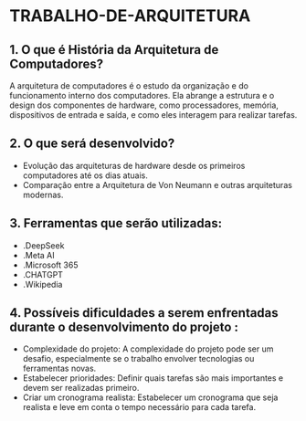 # TRABALHO-DE-ARQUITETURA 
## 1. O que é História da Arquitetura de Computadores? 
A arquitetura de computadores é o estudo da organização e do funcionamento interno dos computadores. Ela abrange a estrutura e o design dos componentes de hardware, como processadores, memória, dispositivos de entrada e saída, e como eles interagem para realizar tarefas. 
## 2. O que será desenvolvido? 
-  Evolução das arquiteturas de hardware desde os primeiros computadores até os dias atuais. 
-  Comparação entre a Arquitetura de Von Neumann e outras arquiteturas modernas.
## 3. Ferramentas que serão utilizadas: 
- .DeepSeek 
- .Meta AI 
- .Microsoft 365 
- .CHATGPT 
- .Wikipedia 
## 4. Possíveis dificuldades a serem enfrentadas durante o desenvolvimento do projeto :
- Complexidade do projeto: A complexidade do projeto pode ser um desafio, especialmente se o trabalho envolver tecnologias ou ferramentas novas. 
- Estabelecer prioridades: Definir quais tarefas são mais importantes e devem ser realizadas primeiro. 
- Criar um cronograma realista: Estabelecer um cronograma que seja realista e leve em conta o tempo necessário para cada tarefa.
